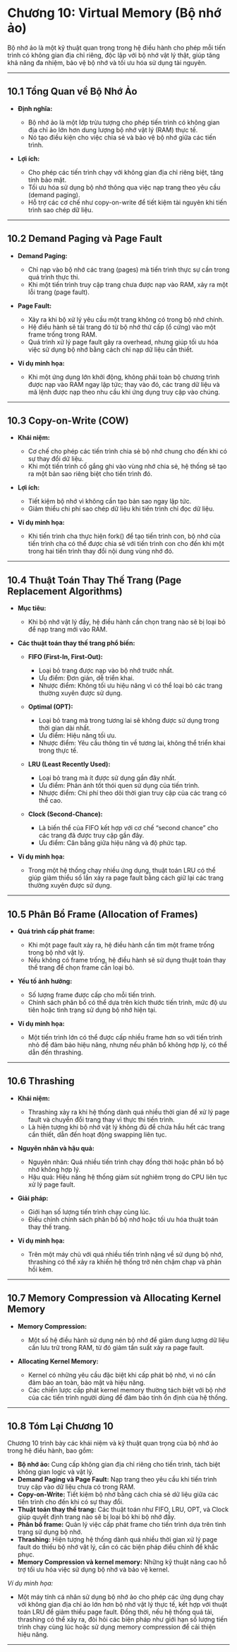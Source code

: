 # Chương 10: Virtual Memory (Bộ nhớ ảo)

Bộ nhớ ảo là một kỹ thuật quan trọng trong hệ điều hành cho phép mỗi tiến trình có không gian địa chỉ riêng, độc lập với bộ nhớ vật lý thật, giúp tăng khả năng đa nhiệm, bảo vệ bộ nhớ và tối ưu hóa sử dụng tài nguyên.

---

## 10.1 Tổng Quan về Bộ Nhớ Ảo

- **Định nghĩa:**  
  - Bộ nhớ ảo là một lớp trừu tượng cho phép tiến trình có không gian địa chỉ ảo lớn hơn dung lượng bộ nhớ vật lý (RAM) thực tế.
  - Nó tạo điều kiện cho việc chia sẻ và bảo vệ bộ nhớ giữa các tiến trình.

- **Lợi ích:**  
  - Cho phép các tiến trình chạy với không gian địa chỉ riêng biệt, tăng tính bảo mật.
  - Tối ưu hóa sử dụng bộ nhớ thông qua việc nạp trang theo yêu cầu (demand paging).
  - Hỗ trợ các cơ chế như copy-on-write để tiết kiệm tài nguyên khi tiến trình sao chép dữ liệu.

---

## 10.2 Demand Paging và Page Fault

- **Demand Paging:**  
  - Chỉ nạp vào bộ nhớ các trang (pages) mà tiến trình thực sự cần trong quá trình thực thi.
  - Khi một tiến trình truy cập trang chưa được nạp vào RAM, xảy ra một lỗi trang (page fault).

- **Page Fault:**  
  - Xảy ra khi bộ xử lý yêu cầu một trang không có trong bộ nhớ chính.
  - Hệ điều hành sẽ tải trang đó từ bộ nhớ thứ cấp (ổ cứng) vào một frame trống trong RAM.
  - Quá trình xử lý page fault gây ra overhead, nhưng giúp tối ưu hóa việc sử dụng bộ nhớ bằng cách chỉ nạp dữ liệu cần thiết.

- **Ví dụ minh họa:**  
  - Khi một ứng dụng lớn khởi động, không phải toàn bộ chương trình được nạp vào RAM ngay lập tức; thay vào đó, các trang dữ liệu và mã lệnh được nạp theo nhu cầu khi ứng dụng truy cập vào chúng.

---

## 10.3 Copy-on-Write (COW)

- **Khái niệm:**  
  - Cơ chế cho phép các tiến trình chia sẻ bộ nhớ chung cho đến khi có sự thay đổi dữ liệu.
  - Khi một tiến trình cố gắng ghi vào vùng nhớ chia sẻ, hệ thống sẽ tạo ra một bản sao riêng biệt cho tiến trình đó.

- **Lợi ích:**  
  - Tiết kiệm bộ nhớ vì không cần tạo bản sao ngay lập tức.
  - Giảm thiểu chi phí sao chép dữ liệu khi tiến trình chỉ đọc dữ liệu.

- **Ví dụ minh họa:**  
  - Khi tiến trình cha thực hiện fork() để tạo tiến trình con, bộ nhớ của tiến trình cha có thể được chia sẻ với tiến trình con cho đến khi một trong hai tiến trình thay đổi nội dung vùng nhớ đó.

---

## 10.4 Thuật Toán Thay Thế Trang (Page Replacement Algorithms)

- **Mục tiêu:**  
  - Khi bộ nhớ vật lý đầy, hệ điều hành cần chọn trang nào sẽ bị loại bỏ để nạp trang mới vào RAM.

- **Các thuật toán thay thế trang phổ biến:**

  - **FIFO (First-In, First-Out):**  
    - Loại bỏ trang được nạp vào bộ nhớ trước nhất.
    - Ưu điểm: Đơn giản, dễ triển khai.
    - Nhược điểm: Không tối ưu hiệu năng vì có thể loại bỏ các trang thường xuyên được sử dụng.

  - **Optimal (OPT):**  
    - Loại bỏ trang mà trong tương lai sẽ không được sử dụng trong thời gian dài nhất.
    - Ưu điểm: Hiệu năng tối ưu.
    - Nhược điểm: Yêu cầu thông tin về tương lai, không thể triển khai trong thực tế.

  - **LRU (Least Recently Used):**  
    - Loại bỏ trang mà ít được sử dụng gần đây nhất.
    - Ưu điểm: Phản ánh tốt thói quen sử dụng của tiến trình.
    - Nhược điểm: Chi phí theo dõi thời gian truy cập của các trang có thể cao.

  - **Clock (Second-Chance):**  
    - Là biến thể của FIFO kết hợp với cơ chế “second chance” cho các trang đã được truy cập gần đây.
    - Ưu điểm: Cân bằng giữa hiệu năng và độ phức tạp.
    
- **Ví dụ minh họa:**  
  - Trong một hệ thống chạy nhiều ứng dụng, thuật toán LRU có thể giúp giảm thiểu số lần xảy ra page fault bằng cách giữ lại các trang thường xuyên được sử dụng.

---

## 10.5 Phân Bổ Frame (Allocation of Frames)

- **Quá trình cấp phát frame:**  
  - Khi một page fault xảy ra, hệ điều hành cần tìm một frame trống trong bộ nhớ vật lý.
  - Nếu không có frame trống, hệ điều hành sẽ sử dụng thuật toán thay thế trang để chọn frame cần loại bỏ.
  
- **Yếu tố ảnh hưởng:**  
  - Số lượng frame được cấp cho mỗi tiến trình.
  - Chính sách phân bổ có thể dựa trên kích thước tiến trình, mức độ ưu tiên hoặc tình trạng sử dụng bộ nhớ hiện tại.

- **Ví dụ minh họa:**  
  - Một tiến trình lớn có thể được cấp nhiều frame hơn so với tiến trình nhỏ để đảm bảo hiệu năng, nhưng nếu phân bổ không hợp lý, có thể dẫn đến thrashing.

---

## 10.6 Thrashing

- **Khái niệm:**  
  - Thrashing xảy ra khi hệ thống dành quá nhiều thời gian để xử lý page fault và chuyển đổi trang thay vì thực thi tiến trình.
  - Là hiện tượng khi bộ nhớ vật lý không đủ để chứa hầu hết các trang cần thiết, dẫn đến hoạt động swapping liên tục.

- **Nguyên nhân và hậu quả:**  
  - Nguyên nhân: Quá nhiều tiến trình chạy đồng thời hoặc phân bổ bộ nhớ không hợp lý.
  - Hậu quả: Hiệu năng hệ thống giảm sút nghiêm trọng do CPU liên tục xử lý page fault.
  
- **Giải pháp:**  
  - Giới hạn số lượng tiến trình chạy cùng lúc.
  - Điều chỉnh chính sách phân bổ bộ nhớ hoặc tối ưu hóa thuật toán thay thế trang.

- **Ví dụ minh họa:**  
  - Trên một máy chủ với quá nhiều tiến trình nặng về sử dụng bộ nhớ, thrashing có thể xảy ra khiến hệ thống trở nên chậm chạp và phản hồi kém.

---

## 10.7 Memory Compression và Allocating Kernel Memory

- **Memory Compression:**  
  - Một số hệ điều hành sử dụng nén bộ nhớ để giảm dung lượng dữ liệu cần lưu trữ trong RAM, từ đó giảm tần suất xảy ra page fault.
  
- **Allocating Kernel Memory:**  
  - Kernel có những yêu cầu đặc biệt khi cấp phát bộ nhớ, vì nó cần đảm bảo an toàn, bảo mật và hiệu năng.
  - Các chiến lược cấp phát kernel memory thường tách biệt với bộ nhớ của các tiến trình người dùng để đảm bảo tính ổn định của hệ thống.

---

## 10.8 Tóm Lại Chương 10

Chương 10 trình bày các khái niệm và kỹ thuật quan trọng của bộ nhớ ảo trong hệ điều hành, bao gồm:

- **Bộ nhớ ảo:** Cung cấp không gian địa chỉ riêng cho tiến trình, tách biệt không gian logic và vật lý.
- **Demand Paging và Page Fault:** Nạp trang theo yêu cầu khi tiến trình truy cập vào dữ liệu chưa có trong RAM.
- **Copy-on-Write:** Tiết kiệm bộ nhớ bằng cách chia sẻ dữ liệu giữa các tiến trình cho đến khi có sự thay đổi.
- **Thuật toán thay thế trang:** Các thuật toán như FIFO, LRU, OPT, và Clock giúp quyết định trang nào sẽ bị loại bỏ khi bộ nhớ đầy.
- **Phân bổ frame:** Quản lý việc cấp phát frame cho tiến trình dựa trên tình trạng sử dụng bộ nhớ.
- **Thrashing:** Hiện tượng hệ thống dành quá nhiều thời gian xử lý page fault do thiếu bộ nhớ vật lý, cần có các biện pháp điều chỉnh để khắc phục.
- **Memory Compression và kernel memory:** Những kỹ thuật nâng cao hỗ trợ tối ưu hóa việc sử dụng bộ nhớ và bảo vệ kernel.

*Ví dụ minh họa:*  
- Một máy tính cá nhân sử dụng bộ nhớ ảo cho phép các ứng dụng chạy với không gian địa chỉ ảo lớn hơn bộ nhớ vật lý thực tế, kết hợp với thuật toán LRU để giảm thiểu page fault. Đồng thời, nếu hệ thống quá tải, thrashing có thể xảy ra, đòi hỏi các biện pháp như giới hạn số lượng tiến trình chạy cùng lúc hoặc sử dụng memory compression để cải thiện hiệu năng.

---